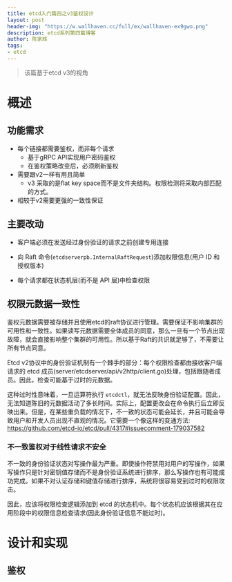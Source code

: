 ```yaml
---
title: etcd入门篇四之v3鉴权设计
layout: post
header-img: "https://w.wallhaven.cc/full/ex/wallhaven-ex9gwo.png"
description: etcd系列第四篇博客
author: 陈家辉
tags:
- etcd
---
```


> 该篇基于etcd v3的视角

# 概述

## 功能需求

* 每个链接都需要鉴权，而非每个请求
  * 基于gRPC API实现用户密码鉴权
  * 在鉴权策略改变后，必须刷新鉴权
* 需要跟v2一样有用且简单
  * v3 采取的是flat key space而不是文件夹结构。权限检测将采取内部匹配的方式。
* 相较于v2需要更强的一致性保证

## 主要改动

* 客户端必须在发送经过身份验证的请求之前创建专用连接

* 向 Raft 命令(`etcdserverpb.InternalRaftRequest`)添加权限信息(用户 ID 和授权版本)

* 每个请求都在状态机层(而不是 API 层)中检查权限

## 权限元数据一致性

鉴权元数据需要被存储并且使用etcd的raft协议进行管理。需要保证不影响集群的可用性和一致性。如果读写元数据需要全体成员的同意，那么一旦有一个节点出现故障，就会直接影响整个集群的可用性。所以基于Raft的共识就足够了，不需要让所有节点同意。

Etcd v2协议中的身份验证机制有一个棘手的部分：每个权限检查都由接收客户端请求的 etcd 成员(server/etcdserver/api/v2http/client.go)处理，包括跟随者成员。因此，检查可能基于过时的元数据。

这种过时性意味着，一旦运算符执行 `etcdctl`，就无法反映身份验证配置。因此，无法知道陈旧的元数据活动了多长时间。实际上，配置更改会在命令执行后立即反映出来。但是，在某些重负载的情况下，不一致的状态可能会延长，并且可能会导致用户和开发人员出现不直观的情况。它需要一个像这样的变通方法: https://github.com/etcd-io/etcd/pull/4317#issuecomment-179037582

### 不一致鉴权对于线性请求不安全

不一致的身份验证状态对写操作最为严重。即使操作符禁用对用户的写操作，如果写操作只是针对密钥值存储而不是身份验证系统进行排序，那么写操作也有可能成功完成。如果不对认证存储和键值存储进行排序，系统将很容易受到过时的权限攻击。

因此，应该将权限检查逻辑添加到 etcd 的状态机中。每个状态机应该根据其在应用阶段中的权限信息检查请求(因此身份验证信息不能过时)。

# 设计和实现

## 鉴权

